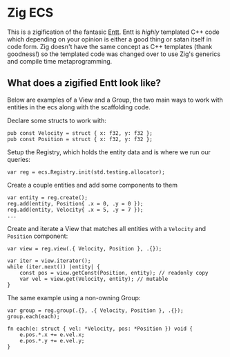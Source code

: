 # Zig ECS
This is a zigification of the fantasic [Entt](https://github.com/skypjack/entt). Entt is _highly_ templated C++ code which depending on your opinion is either a good thing or satan itself in code form. Zig doesn't have the same concept as C++ templates (thank goodness!) so the templated code was changed over to use Zig's generics and compile time metaprogramming.

## What does a zigified Entt look like?
Below are examples of a View and a Group, the two main ways to work with entities in the ecs along with the scaffolding code.

Declare some structs to work with:
```
pub const Velocity = struct { x: f32, y: f32 };
pub const Position = struct { x: f32, y: f32 };
```

Setup the Registry, which holds the entity data and is where we run our queries:
```
var reg = ecs.Registry.init(std.testing.allocator);
```

Create a couple entities and add some components to them
```
var entity = reg.create();
reg.add(entity, Position{ .x = 0, .y = 0 });
reg.add(entity, Velocity{ .x = 5, .y = 7 });
...
```

Create and iterate a View that matches all entities with a `Velocity` and `Position` component:
```
var view = reg.view(.{ Velocity, Position }, .{});

var iter = view.iterator();
while (iter.next()) |entity| {
    const pos = view.getConst(Position, entity); // readonly copy
    var vel = view.get(Velocity, entity); // mutable
}
```

The same example using a non-owning Group:
```
var group = reg.group(.{}, .{ Velocity, Position }, .{});
group.each(each);

fn each(e: struct { vel: *Velocity, pos: *Position }) void {
    e.pos.*.x += e.vel.x;
    e.pos.*.y += e.vel.y;
}
```